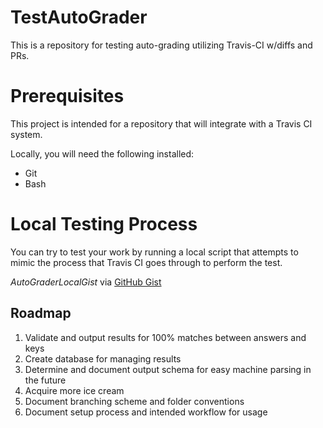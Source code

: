 # TestAutoGrader

This is a repository for testing auto-grading utilizing Travis-CI w/diffs and PRs.

# Prerequisites

This project is intended for a repository that will integrate with a Travis CI
system.

Locally, you will need the following installed:

- Git
- Bash

# Local Testing Process

You can try to test your work by running a local script that attempts to
mimic the process that Travis CI goes through to perform the test.

_AutoGraderLocalGist_ via [GitHub Gist][AutoGraderLocalGist]

[AutoGraderLocalGist]:https://gist.github.com/terryn-aie/c83c5ef7e9138c2984807575a78a5fa3

## Roadmap

1. Validate and output results for 100% matches between answers and keys
2. Create database for managing results 
3. Determine and document output schema for easy machine parsing in the future
4. Acquire more ice cream
5. Document branching scheme and folder conventions
6. Document setup process and intended workflow for usage